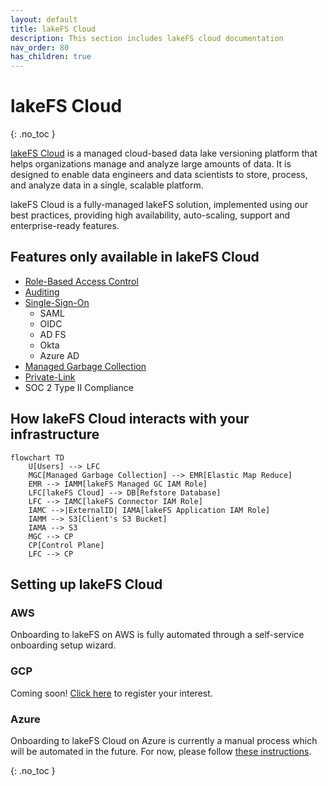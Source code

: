 ```yaml
---
layout: default
title: lakeFS Cloud
description: This section includes lakeFS cloud documentation
nav_order: 80
has_children: true
---
```


# lakeFS Cloud

{: .no_toc }

[lakeFS Cloud](https://lakefs.cloud) is a managed cloud-based data lake versioning platform that helps organizations manage and analyze large amounts of data. It is designed to enable data engineers and data scientists to store, process, and analyze data in a single, scalable platform.

lakeFS Cloud is a fully-managed lakeFS solution, implemented using our best practices, providing high availability, auto-scaling, support and enterprise-ready features.
	
## Features only available in lakeFS Cloud
* [Role-Based Access Control](../reference/rbac.md)
* [Auditing](./auditing.md)
* [Single-Sign-On](./sso.md)
    * SAML
    * OIDC
    * AD FS
    * Okta
    * Azure AD
* [Managed Garbage Collection](./managed-gc.md)
* [Private-Link](./private-link.md)
* SOC 2 Type II Compliance

## How lakeFS Cloud interacts with your infrastructure
```mermaid
flowchart TD
    U[Users] --> LFC
    MGC[Managed Garbage Collection] --> EMR[Elastic Map Reduce]
    EMR --> IAMM[lakeFS Managed GC IAM Role]
    LFC[lakeFS Cloud] --> DB[Refstore Database]
    LFC --> IAMC[lakeFS Connector IAM Role]
    IAMC -->|ExternalID| IAMA[lakeFS Application IAM Role]
    IAMM --> S3[Client's S3 Bucket]
    IAMA --> S3
    MGC --> CP
    CP[Control Plane]
    LFC --> CP
```

## Setting up lakeFS Cloud

### AWS

Onboarding to lakeFS on AWS is fully automated through a self-service onboarding setup wizard.

### GCP

Coming soon! [Click here](mailto:support@treeverse.io) to register your interest.

### Azure

Onboarding to lakeFS Cloud on Azure is currently a manual process which will be automated in the future. For now, please follow [these instructions](./reference/cloud-setup-azure.md).

{: .no_toc }